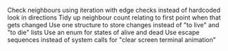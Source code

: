 Check neighbours using iteration with edge checks instead of hardcoded look in directions
Tidy up neighbour count relating to first point when that gets changed
Use one structure to store changes instead of "to live" and "to die" lists
Use an enum for states of alive and dead
Use escape sequences instead of system calls for "clear screen terminal animation"
